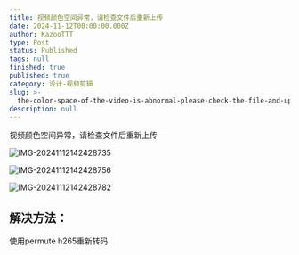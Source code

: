 ```yaml
---
title: 视频颜色空间异常，请检查文件后重新上传
date: 2024-11-12T00:00:00.000Z
author: KazooTTT
type: Post
status: Published
tags: null
finished: true
published: true
category: 设计-视频剪辑
slug: >-
  the-color-space-of-the-video-is-abnormal-please-check-the-file-and-upload-it-again
description: null
---
```


视频颜色空间异常，请检查文件后重新上传

![IMG-20241112142428735](https://pictures.kazoottt.top/2024/11/20241123-IMG-20241112142428735.png)

![IMG-20241112142428756](https://pictures.kazoottt.top/2024/11/20241123-IMG-20241112142428756.png)

![IMG-20241112142428782](https://pictures.kazoottt.top/2024/11/20241123-IMG-20241112142428782.png)

## 解决方法：

使用permute h265重新转码
